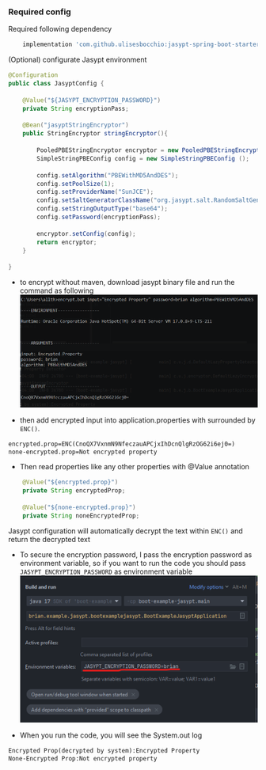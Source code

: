 ### Required config
Required following dependency
```gradle
    implementation 'com.github.ulisesbocchio:jasypt-spring-boot-starter:3.0.5'
```
(Optional) configurate Jasypt environment
```java
@Configuration
public class JasyptConfig {

    @Value("${JASYPT_ENCRYPTION_PASSWORD}")
    private String encryptionPass;

    @Bean("jasyptStringEncryptor")
    public StringEncryptor stringEncryptor(){

        PooledPBEStringEncryptor encryptor = new PooledPBEStringEncryptor();
        SimpleStringPBEConfig config = new SimpleStringPBEConfig ();

        config.setAlgorithm("PBEWithMD5AndDES");
        config.setPoolSize(1);
        config.setProviderName("SunJCE");
        config.setSaltGeneratorClassName("org.jasypt.salt.RandomSaltGenerator");
        config.setStringOutputType("base64");
        config.setPassword(encryptionPass);

        encryptor.setConfig(config);
        return encryptor;
    }

}
```

* to encrypt without maven, download jasypt binary file and run the command as following
![img/encrypt-command-line.png](img/encrypt-command-line.png)

* then add encrypted input into application.properties with surrounded by `ENC()`.
```properties
encrypted.prop=ENC(CnoQX7VxnmN9NfeczauAPCjxIhDcnQlgRzOG62i6ej0=)
none-encrypted.prop=Not encrypted property
```
* Then read properties like any other properties with @Value annotation
```java
    @Value("${encrypted.prop}")
    private String encryptedProp;

    @Value("${none-encrypted.prop}")
    private String noneEncryptedProp;
```
Jasypt configuration will automatically decrypt the text within `ENC()` and return the decrypted text

* To secure the encryption password, I pass the encryption password as environment variable, so if you want to run the code
you should pass `JASYPT_ENCRYPTION_PASSWORD` as environment variable
![img/environment_variable.png](img/environment_variable.png)

* When you run the code, you will see the System.out log
```
Encrypted Prop(decrypted by system):Encrypted Property
None-Encrypted Prop:Not encrypted property
```